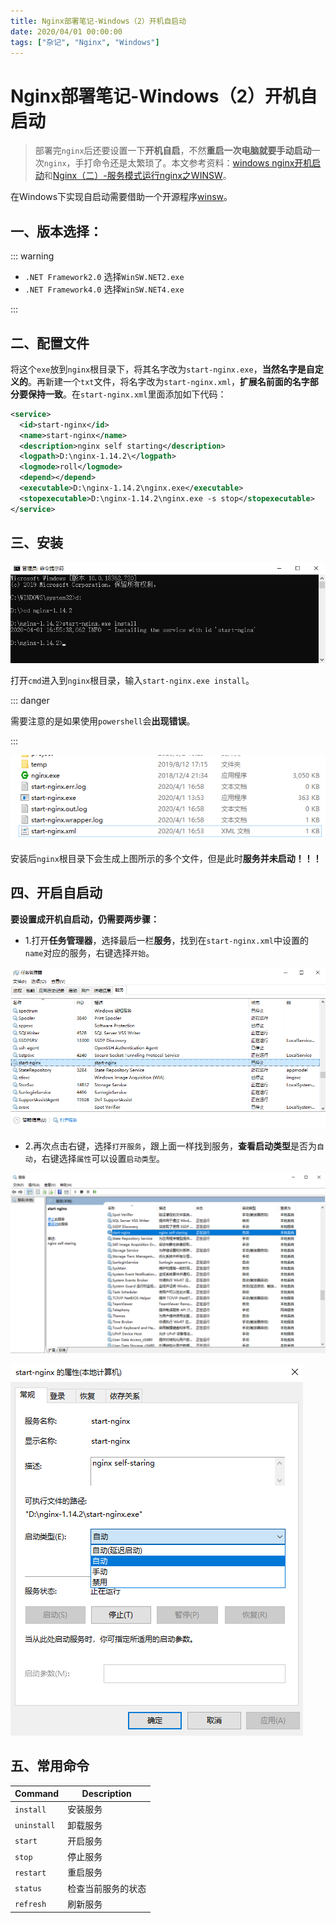 ```yaml
---
title: Nginx部署笔记-Windows（2）开机自启动
date: 2020/04/01 00:00:00
tags: ["杂记", "Nginx", "Windows"]
---
```


# Nginx部署笔记-Windows（2）开机自启动
<ClientOnly>
  <display-bar :displayData="$frontmatter"></display-bar>
</ClientOnly>

> 部署完`nginx`后还要设置一下**开机自启**，不然**重启一次电脑就要手动启动**一次`nginx`，手打命令还是太繁琐了。本文参考资料：[windows nginx开机启动](https://blog.csdn.net/hqbootstrap1/article/details/87299312)和[Nginx（二）-服务模式运行nginx之WINSW](https://www.cnblogs.com/merray/p/8460992.html)。

在Windows下实现自启动需要借助一个开源程序[winsw](https://github.com/winsw/winsw/releases)。

## 一、版本选择：

::: warning

* `.NET Framework2.0` 选择`WinSW.NET2.exe`
* `.NET Framework4.0` 选择`WinSW.NET4.exe`

:::

## 二、配置文件

将这个`exe`放到`nginx`根目录下，将其名字改为`start-nginx.exe`，**当然名字是自定义的**。再新建一个`txt`文件，将名字改为`start-nginx.xml`，**扩展名前面的名字部分要保持一致**。在`start-nginx.xml`里面添加如下代码：

```xml
<service>
  <id>start-nginx</id>
  <name>start-nginx</name>
  <description>nginx self starting</description>
  <logpath>D:\nginx-1.14.2\</logpath>
  <logmode>roll</logmode>
  <depend></depend>
  <executable>D:\nginx-1.14.2\nginx.exe</executable>
  <stopexecutable>D:\nginx-1.14.2\nginx.exe -s stop</stopexecutable>
</service>
```

## 三、安装

![nginx](/images/other/aboutdeploy/nginx-start-01.png)

打开`cmd`进入到`nginx`根目录，输入`start-nginx.exe install`。

::: danger

需要注意的是如果使用`powershell`会**出现错误**。

:::

![nginx](/images/other/aboutdeploy/nginx-start-03.jpg)

安装后`nginx`根目录下会生成上图所示的多个文件，但是此时**服务并未启动！！！**

## 四、开启自启动

**要设置成开机自启动，仍需要两步骤：**

* 1.打开**任务管理器**，选择最后一栏**服务**，找到在`start-nginx.xml`中设置的`name`对应的服务，右键选择`开始`。

![nginx](/images/other/aboutdeploy/nginx-start-02.png)

* 2.再次点击右键，选择`打开服务`，跟上面一样找到服务，**查看启动类型**是否为`自动`，右键选择`属性`可以设置`启动类型`。

![nginx](/images/other/aboutdeploy/nginx-start-04.png)

![nginx](/images/other/aboutdeploy/nginx-start-05.png)

## 五、常用命令

| Command     | Description        |
| ----------- | ------------------ |
| `install`   | 安装服务           |
| `uninstall` | 卸载服务           |
| `start`     | 开启服务           |
| `stop`      | 停止服务           |
| `restart`   | 重启服务           |
| `status`    | 检查当前服务的状态 |
| `refresh`   | 刷新服务           |

